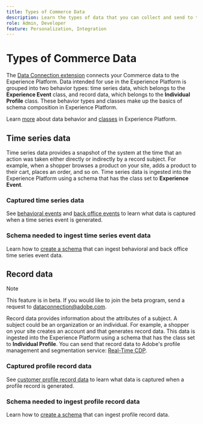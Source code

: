 ```yaml
---
title: Types of Commerce Data
description: Learn the types of data that you can collect and send to the Experience Platform.
role: Admin, Developer
feature: Personalization, Integration
---
```

# Types of Commerce Data

The [Data Connection extension](overview.md) connects your Commerce data to the Experience Platform. Data intended for use in the Experience Platform is grouped into two behavior types: time series data, which belongs to the **Experience Event** class, and record data, which belongs to the **Individual Profile** class. These behavior types and classes make up the basics of schema composition in Experience Platform.

Learn [more](https://experienceleague.adobe.com/docs/experience-platform/xdm/schema/composition.html#data-behaviors) about data behavior and [classes](https://experienceleague.adobe.com/docs/experience-platform/xdm/schema/composition.html#class) in Experience Platform.

## Time series data

Time series data provides a snapshot of the system at the time that an action was taken either directly or indirectly by a record subject. For example, when a shopper browses a product on your site, adds a product to their cart, places an order, and so on. Time series data is ingested into the Experience Platform using a schema that has the class set to **Experience Event**.

### Captured time series data

See [behavioral events](events.md) and [back office events](events-backoffice.md) to learn what data is captured when a time series event is generated.

### Schema needed to ingest time series event data

Learn how to [create a schema](update-xdm.md) that can ingest behavioral and back office time series event data.

## Record data

>[!NOTE]
>
>This feature is in beta. If you would like to join the beta program, send a request to [dataconnection@adobe.com](mailto:dataconnection@adobe.com).

Record data provides information about the attributes of a subject. A subject could be an organization or an individual. For example, a shopper on your site creates an account and that generates record data. This data is ingested into the Experience Platform using a schema that has the class set to **Individual Profile**. You can send that record data to Adobe's profile management and segmentation service: [Real-Time CDP](https://experienceleague.adobe.com/docs/experience-platform/rtcdp/intro/rtcdp-intro/overview.html).

### Captured profile record data

See [customer profile record data](events-profilerecord.md) to learn what data is captured when a profile record is generated.

### Schema needed to ingest profile record data

Learn how to [create a schema](profile-data.md) that can ingest profile record data.
